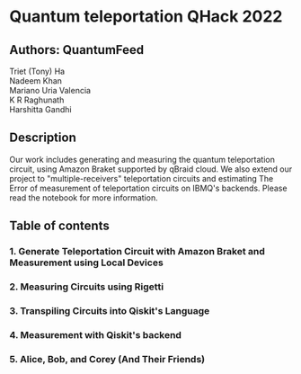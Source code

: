 # Quantum teleportation QHack 2022

## Authors: QuantumFeed
Triet (Tony) Ha <br>
Nadeem Khan <br>
Mariano Uria Valencia <br>
K R Raghunath <br>
Harshitta Gandhi <br>

## Description
Our work includes generating and measuring the quantum teleportation circuit, using Amazon Braket supported by qBraid cloud. We also extend our project to "multiple-receivers" teleportation circuits and estimating The Error of measurement of teleportation circuits on IBMQ's backends. Please read the notebook for more information.

## Table of contents

### 1. Generate Teleportation Circuit with Amazon Braket and Measurement using Local Devices
### 2. Measuring Circuits using Rigetti
### 3. Transpiling Circuits into Qiskit's Language
### 4. Measurement with Qiskit's backend
### 5. Alice, Bob, and Corey (And Their Friends)
